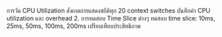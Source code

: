 การวัด CPU Utilization
สังเกตการแสดงสถิติทุก 20 context switches
บันทึกค่า CPU utilization และ overhead
2. การทดสอบ Time Slice ต่างๆ
ทดสอบ time slice: 10ms, 25ms, 50ms, 100ms, 200ms
เปรียบเทียบประสิทธิภาพ
